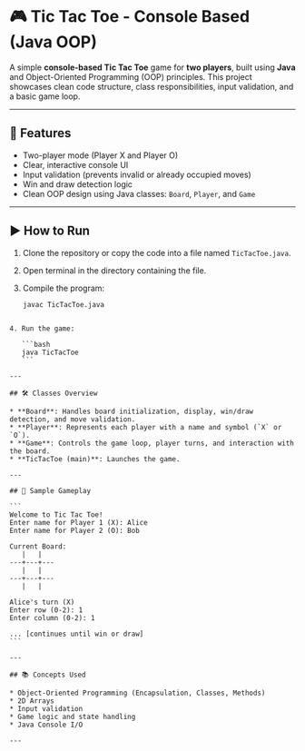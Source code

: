 
# 🎮 Tic Tac Toe - Console Based (Java OOP)

A simple **console-based Tic Tac Toe** game for **two players**, built using **Java** and Object-Oriented Programming (OOP) principles. This project showcases clean code structure, class responsibilities, input validation, and a basic game loop.

---

## 🧠 Features

- Two-player mode (Player X and Player O)
- Clear, interactive console UI
- Input validation (prevents invalid or already occupied moves)
- Win and draw detection logic
- Clean OOP design using Java classes: `Board`, `Player`, and `Game`


---

## ▶️ How to Run

1. Clone the repository or copy the code into a file named `TicTacToe.java`.

2. Open terminal in the directory containing the file.

3. Compile the program:
   ```bash
   javac TicTacToe.java
````

4. Run the game:

   ```bash
   java TicTacToe
   ```

---

## 🛠 Classes Overview

* **Board**: Handles board initialization, display, win/draw detection, and move validation.
* **Player**: Represents each player with a name and symbol (`X` or `O`).
* **Game**: Controls the game loop, player turns, and interaction with the board.
* **TicTacToe (main)**: Launches the game.

---

## 📸 Sample Gameplay

```
Welcome to Tic Tac Toe!
Enter name for Player 1 (X): Alice
Enter name for Player 2 (O): Bob

Current Board:
   |   |  
---+---+---
   |   |  
---+---+---
   |   |  

Alice's turn (X)
Enter row (0-2): 1
Enter column (0-2): 1

... [continues until win or draw]
```

---

## 📚 Concepts Used

* Object-Oriented Programming (Encapsulation, Classes, Methods)
* 2D Arrays
* Input validation
* Game logic and state handling
* Java Console I/O

---

